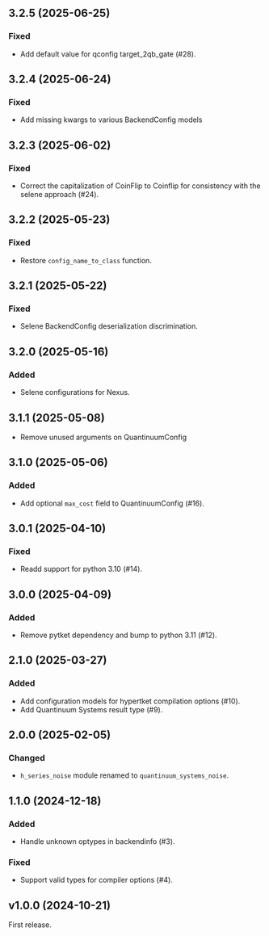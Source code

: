 ## 3.2.5 (2025-06-25)


### Fixed

- Add default value for qconfig target_2qb_gate (#28).

## 3.2.4 (2025-06-24)

### Fixed

- Add missing kwargs to various BackendConfig models

## 3.2.3 (2025-06-02)


### Fixed

- Correct the capitalization of CoinFlip to Coinflip for consistency with the selene approach (#24).

## 3.2.2 (2025-05-23)


### Fixed

- Restore `config_name_to_class` function.

## 3.2.1 (2025-05-22)

### Fixed

- Selene BackendConfig deserialization discrimination.

## 3.2.0 (2025-05-16)


### Added

- Selene configurations for Nexus.

## 3.1.1 (2025-05-08)

- Remove unused arguments on QuantinuumConfig


## 3.1.0 (2025-05-06)


### Added

- Add optional `max_cost` field to QuantinuumConfig (#16).

## 3.0.1 (2025-04-10)


### Fixed

- Readd support for python 3.10 (#14).

## 3.0.0 (2025-04-09)


### Added

- Remove pytket dependency and bump to python 3.11 (#12).

## 2.1.0 (2025-03-27)


### Added

- Add configuration models for hypertket compilation options (#10).
- Add Quantinuum Systems result type (#9).

## 2.0.0 (2025-02-05)


### Changed

- `h_series_noise` module renamed to `quantinuum_systems_noise`. 


## 1.1.0 (2024-12-18)


### Added

- Handle unknown optypes in backendinfo (#3).


### Fixed

- Support valid types for compiler options (#4).


## v1.0.0 (2024-10-21)

First release.
